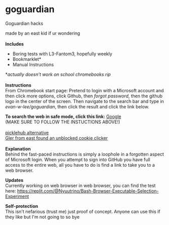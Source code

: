 # goguardian
Goguardian hacks

made by an east kid if ur wondering<br/><br/>
<b>Includes</b>
* Boring tests with L3-Fantom3, hopefully weekly
* Bookmarklet*
* Manual Instructions

**actually doesn't work on school chromebooks rip*
<br/><br/>
<b>Instructions</b><br/>
From Chromebook start page: Pretend to login with a Microsoft account and then click more options, click Github, then *forgot password*, then the github logo in the center of the screen. Then navigate to the search bar and type in *evan-w-lee/goguardian*, then click the result and click the link below.

<b>To search the web in safe mode, click this link:</b>
<a href="https://google.com">Google</a><br/>
(MAKE SURE TO FOLLOW THE INSTUCTIONS ABOVE!)<br/><br/>
<a href="https://picklehub.com">picklehub alternative</a><br/>
<a href="https://cyrillbrito.github.io">Gler from east found an unblocked cookie clicker</a><br/>
<br/>
<b>Explanation</b><br/>
Behind the fast-paced instructions is simply a loophole in a forgotten aspect of Microsoft login. When you attempt to sign into GitHub you have full access to the entire web, all you have to do is find a link to take you to a web browser.

<b>Updates</b><br/>
Currently working on web browser in web browser, you can find the test here:
<a href="https://replit.com/@Nyuutrino/Bash-Browser-Executable-Selection-Experiment">https://replit.com/@Nyuutrino/Bash-Browser-Executable-Selection-Experiment</a>

<b>Self-protection</b><br/>
This isn't nefarious (trust me) just proof of concept. Anyone can use this if they like but I'm not going to so bye
